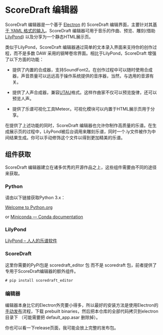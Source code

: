 # ScoreDraft 编辑器

ScoreDraft 编辑器是一个基于 [Electron](https://www.electronjs.org/) 的 ScoreDraft 编辑界面，主要针对其[基于 YAML 格式的输入](https://fynv.github.io/ScoreDraft/intro_cn.html#%E5%9F%BA%E4%BA%8E-yaml-%E6%A0%BC%E5%BC%8F%E7%9A%84%E8%BE%93%E5%85%A5)。ScoreDraft 编辑器可用于音乐的作曲、预览、雕刻(借助[LilyPond](http://lilypond.org/)) 以及分享为一个静态HTML展示页。

类似于LilyPond，ScoreDraft 编辑器通过简单的文本录入界面来支持你的创作过程，而不是多数 DAW 采用的钢琴卷帘界面。相比于LilyPond，ScoreDraft 增强了以下方面的功能：

* 提供了内置的合成器，支持SoundFont2。在创作过程中可以随时使用合成器，声音质量可以远远高于操作系统提供的音序器，当然，与选用的音源有关。

* 提供了人声合成器，兼容[UTAU](http://utau.us)格式。这样作曲家不仅可以预览旋律，还可以预览人声。

* 提供了乐谱可视化工具Meteor。可视化模块可以内置于HTML展示页用于分享。

在提供了上述功能的同时，ScoreDraft 编辑器也允许你制作高质量的乐谱。在生成展示页的过程中，LilyPond被后台调用来雕刻乐谱，同时一个.ly文件被作为中间结果生成。你可以手动修饰这个文件以得到更加精美的乐谱。

## 组件获取

ScoreDraft 编辑器建立在诸多优秀的开源作品之上，这些组件需要由不同的途径来获取。

### Python

请由以下链接获取Python 3.x：

[Welcome to Python.org](https://www.python.org/)

or [Miniconda — Conda documentation](https://docs.conda.io/en/latest/miniconda.html)

### LilyPond

[LilyPond – 人人的乐谱软件](http://lilypond.org/)

### ScoreDraft

这里你需要的PyPi包是 scoredraft_editor 包 而不是 scoredraft 包，前者提供了专用于ScoreDraft编辑器的额外组件。

```shell
# pip install scoredraft_editor
```

### 编辑器

编辑器本身比它的Electron外壳要小得多，所以最好的安装方法是使用Electron的[手动发布](https://www.electronjs.org/zh/docs/latest/tutorial/application-distribution#%E6%89%8B%E5%8A%A8%E5%8F%91%E5%B8%83)流程，下载 prebuilt binaries，然后把本仓库的全部代码拷贝到electron目录下 （可能需要把 default_app.asar 删除掉）。

你也可以看一下release页面，我可能会放上完整的发布包。









